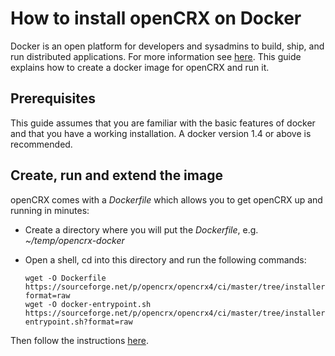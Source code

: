 # How to install openCRX on Docker #
Docker is an open platform for developers and sysadmins to build, ship, and run distributed applications.
For more information see [here](https://www.docker.com/). This guide explains how to create a docker
image for openCRX and run it.

## Prerequisites ##
This guide assumes that you are familiar with the basic features of docker and that you 
have a working installation. A docker version 1.4 or above is recommended.

## Create, run and extend the image ##
openCRX comes with a _Dockerfile_ which allows you to get openCRX up and running in minutes:

* Create a directory where you will put the _Dockerfile_, e.g. _~/temp/opencrx-docker_
* Open a shell, cd into this directory and run the following commands:


	```
	wget -O Dockerfile https://sourceforge.net/p/opencrx/opencrx4/ci/master/tree/installer/src/docker/opencrx/4.1/Dockerfile?format=raw
	wget -O docker-entrypoint.sh https://sourceforge.net/p/opencrx/opencrx4/ci/master/tree/installer/src/docker/opencrx/4.1/docker-entrypoint.sh?format=raw
	```


Then follow the instructions [here](https://sourceforge.net/p/opencrx/opencrx4/ci/master/tree/installer/src/docker/docs/opencrx/README.md).
